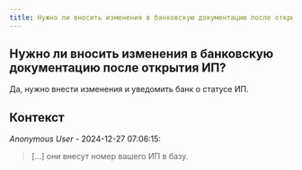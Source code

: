 ```yaml
---
title: Нужно ли вносить изменения в банковскую документацию после открытия ИП?
---
```


## Нужно ли вносить изменения в банковскую документацию после открытия ИП?

Да, нужно внести изменения и уведомить банк о статусе ИП.

## Контекст

_Anonymous User_ - 2024-12-27 07:06:15:

> [...] они внесут номер вашего ИП в базу.
